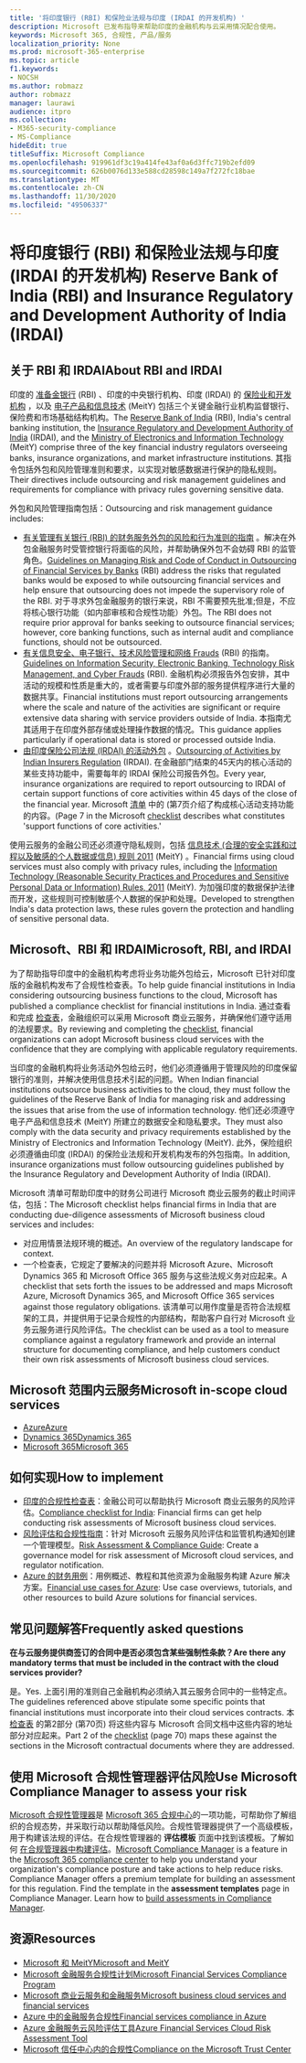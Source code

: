 ```yaml
---
title: '将印度银行 (RBI) 和保险业法规与印度 (IRDAI 的开发机构) '
description: Microsoft 已发布指导来帮助印度的金融机构与云采用情况配合使用。
keywords: Microsoft 365, 合规性, 产品/服务
localization_priority: None
ms.prod: microsoft-365-enterprise
ms.topic: article
f1.keywords:
- NOCSH
ms.author: robmazz
author: robmazz
manager: laurawi
audience: itpro
ms.collection:
- M365-security-compliance
- MS-Compliance
hideEdit: true
titleSuffix: Microsoft Compliance
ms.openlocfilehash: 919961df3c19a414fe43af0a6d3ffc719b2efd09
ms.sourcegitcommit: 626b0076d133e588cd28598c149a7f272fc18bae
ms.translationtype: MT
ms.contentlocale: zh-CN
ms.lasthandoff: 11/30/2020
ms.locfileid: "49506337"
---
```

# <a name="reserve-bank-of-india-rbi-and-insurance-regulatory-and-development-authority-of-india-irdai"></a><span data-ttu-id="6b35b-104">将印度银行 (RBI) 和保险业法规与印度 (IRDAI 的开发机构) </span><span class="sxs-lookup"><span data-stu-id="6b35b-104">Reserve Bank of India (RBI) and Insurance Regulatory and Development Authority of India (IRDAI)</span></span>

## <a name="about-rbi-and-irdai"></a><span data-ttu-id="6b35b-105">关于 RBI 和 IRDAI</span><span class="sxs-lookup"><span data-stu-id="6b35b-105">About RBI and IRDAI</span></span>

<span data-ttu-id="6b35b-106">印度的 [准备金银行](https://www.rbi.org.in/) (RBI) 、印度的中央银行机构、印度 (IRDAI) 的 [保险业和开发机构](https://www.irdai.gov.in/Defaulthome.aspx?page=H1) ，以及 [电子产品和信息技术](https://meity.gov.in/content/information-technology-act) (MeitY) 包括三个关键金融行业机构监督银行、保险费和市场基础结构机构。</span><span class="sxs-lookup"><span data-stu-id="6b35b-106">The [Reserve Bank of India](https://www.rbi.org.in/) (RBI), India's central banking institution, the [Insurance Regulatory and Development Authority of India](https://www.irdai.gov.in/Defaulthome.aspx?page=H1) (IRDAI), and the [Ministry of Electronics and Information Technology](https://meity.gov.in/content/information-technology-act) (MeitY) comprise three of the key financial industry regulators overseeing banks, insurance organizations, and market infrastructure institutions.</span></span> <span data-ttu-id="6b35b-107">其指令包括外包和风险管理准则和要求，以实现对敏感数据进行保护的隐私规则。</span><span class="sxs-lookup"><span data-stu-id="6b35b-107">Their directives include outsourcing and risk management guidelines and requirements for compliance with privacy rules governing sensitive data.</span></span>

<span data-ttu-id="6b35b-108">外包和风险管理指南包括：</span><span class="sxs-lookup"><span data-stu-id="6b35b-108">Outsourcing and risk management guidance includes:</span></span>

- <span data-ttu-id="6b35b-109">[有关管理有关银行 (RBI) 的财务服务外包的风险和行为准则的指南](https://rbidocs.rbi.org.in/rdocs/notification/PDFs/73713.pdf) 。解决在外包金融服务时受管控银行将面临的风险，并帮助确保外包不会妨碍 RBI 的监管角色。</span><span class="sxs-lookup"><span data-stu-id="6b35b-109">[Guidelines on Managing Risk and Code of Conduct in Outsourcing of Financial Services by Banks](https://rbidocs.rbi.org.in/rdocs/notification/PDFs/73713.pdf) (RBI) address the risks that regulated banks would be exposed to while outsourcing financial services and help ensure that outsourcing does not impede the supervisory role of the RBI.</span></span> <span data-ttu-id="6b35b-110">对于寻求外包金融服务的银行来说，RBI 不需要预先批准;但是，不应将核心银行功能（如内部审核和合规性功能）外包。</span><span class="sxs-lookup"><span data-stu-id="6b35b-110">The RBI does not require prior approval for banks seeking to outsource financial services; however, core banking functions, such as internal audit and compliance functions, should not be outsourced.</span></span>
- <span data-ttu-id="6b35b-111">[有关信息安全、电子银行、技术风险管理和网络 Frauds](https://rbidocs.rbi.org.in/rdocs/content/PDFs/GBS300411F.pdf) (RBI) 的指南。</span><span class="sxs-lookup"><span data-stu-id="6b35b-111">[Guidelines on Information Security, Electronic Banking, Technology Risk Management, and Cyber Frauds](https://rbidocs.rbi.org.in/rdocs/content/PDFs/GBS300411F.pdf) (RBI).</span></span> <span data-ttu-id="6b35b-112">金融机构必须报告外包安排，其中活动的规模和性质是重大的，或者需要与印度外部的服务提供程序进行大量的数据共享。</span><span class="sxs-lookup"><span data-stu-id="6b35b-112">Financial institutions must report outsourcing arrangements where the scale and nature of the activities are significant or require extensive data sharing with service providers outside of India.</span></span> <span data-ttu-id="6b35b-113">本指南尤其适用于在印度外部存储或处理操作数据的情况。</span><span class="sxs-lookup"><span data-stu-id="6b35b-113">This guidance applies particularly if operational data is stored or processed outside India.</span></span>
- <span data-ttu-id="6b35b-114">[由印度保险公司法规 (IRDAI) 的活动外包](https://www.irdai.gov.in/ADMINCMS/cms/frmGeneral_Layout.aspx?page=PageNo3149&flag=1) 。</span><span class="sxs-lookup"><span data-stu-id="6b35b-114">[Outsourcing of Activities by Indian Insurers Regulation](https://www.irdai.gov.in/ADMINCMS/cms/frmGeneral_Layout.aspx?page=PageNo3149&flag=1) (IRDAI).</span></span> <span data-ttu-id="6b35b-115">在金融部门结束的45天内的核心活动的某些支持功能中，需要每年的 IRDAI 保险公司报告外包。</span><span class="sxs-lookup"><span data-stu-id="6b35b-115">Every year, insurance organizations are required to report outsourcing to IRDAI of certain support functions of core activities within 45 days of the close of the financial year.</span></span> <span data-ttu-id="6b35b-116">Microsoft [清单](https://servicetrust.microsoft.com/Documents/TrustDocuments?command=Download&downloadType=Document&downloadId=26f4af15-2771-4cd4-a7c7-9328149f9453&docTab=6d000410-c9e9-11e7-9a91-892aae8839ad_Compliance_Guides) 中的 (第7页介绍了构成核心活动支持功能的内容。</span><span class="sxs-lookup"><span data-stu-id="6b35b-116">(Page 7 in the Microsoft [checklist](https://servicetrust.microsoft.com/Documents/TrustDocuments?command=Download&downloadType=Document&downloadId=26f4af15-2771-4cd4-a7c7-9328149f9453&docTab=6d000410-c9e9-11e7-9a91-892aae8839ad_Compliance_Guides) describes what constitutes 'support functions of core activities.'</span></span>

<span data-ttu-id="6b35b-117">使用云服务的金融公司还必须遵守隐私规则，包括 [信息技术 (合理的安全实践和过程以及敏感的个人数据或信息) 规则 2011](https://meity.gov.in/sites/upload_files/dit/files/GSR313E_10511\(1\).pdf) (MeitY) 。</span><span class="sxs-lookup"><span data-stu-id="6b35b-117">Financial firms using cloud services must also comply with privacy rules, including the [Information Technology (Reasonable Security Practices and Procedures and Sensitive Personal Data or Information) Rules, 2011](https://meity.gov.in/sites/upload_files/dit/files/GSR313E_10511\(1\).pdf) (MeitY).</span></span> <span data-ttu-id="6b35b-118">为加强印度的数据保护法律而开发，这些规则可控制敏感个人数据的保护和处理。</span><span class="sxs-lookup"><span data-stu-id="6b35b-118">Developed to strengthen India's data protection laws, these rules govern the protection and handling of sensitive personal data.</span></span>

## <a name="microsoft-rbi-and-irdai"></a><span data-ttu-id="6b35b-119">Microsoft、RBI 和 IRDAI</span><span class="sxs-lookup"><span data-stu-id="6b35b-119">Microsoft, RBI, and IRDAI</span></span>

<span data-ttu-id="6b35b-120">为了帮助指导印度中的金融机构考虑将业务功能外包给云，Microsoft 已针对印度版的金融机构发布了合规性检查表。</span><span class="sxs-lookup"><span data-stu-id="6b35b-120">To help guide financial institutions in India considering outsourcing business functions to the cloud, Microsoft has published a compliance checklist for financial institutions in India.</span></span> <span data-ttu-id="6b35b-121">通过查看和完成 [检查表](https://servicetrust.microsoft.com/Documents/TrustDocuments?command=Download&downloadType=Document&downloadId=26f4af15-2771-4cd4-a7c7-9328149f9453&docTab=6d000410-c9e9-11e7-9a91-892aae8839ad_Compliance_Guides)，金融组织可以采用 Microsoft 商业云服务，并确保他们遵守适用的法规要求。</span><span class="sxs-lookup"><span data-stu-id="6b35b-121">By reviewing and completing the [checklist](https://servicetrust.microsoft.com/Documents/TrustDocuments?command=Download&downloadType=Document&downloadId=26f4af15-2771-4cd4-a7c7-9328149f9453&docTab=6d000410-c9e9-11e7-9a91-892aae8839ad_Compliance_Guides), financial organizations can adopt Microsoft business cloud services with the confidence that they are complying with applicable regulatory requirements.</span></span>

<span data-ttu-id="6b35b-122">当印度的金融机构将业务活动外包给云时，他们必须遵循用于管理风险的印度保留银行的准则，并解决使用信息技术引起的问题。</span><span class="sxs-lookup"><span data-stu-id="6b35b-122">When Indian financial institutions outsource business activities to the cloud, they must follow the guidelines of the Reserve Bank of India for managing risk and addressing the issues that arise from the use of information technology.</span></span> <span data-ttu-id="6b35b-123">他们还必须遵守电子产品和信息技术 (MeitY) 所建立的数据安全和隐私要求。</span><span class="sxs-lookup"><span data-stu-id="6b35b-123">They must also comply with the data security and privacy requirements established by the Ministry of Electronics and Information Technology (MeitY).</span></span> <span data-ttu-id="6b35b-124">此外，保险组织必须遵循由印度 (IRDAI) 的保险业法规和开发机构发布的外包指南。</span><span class="sxs-lookup"><span data-stu-id="6b35b-124">In addition, insurance organizations must follow outsourcing guidelines published by the Insurance Regulatory and Development Authority of India (IRDAI).</span></span>

<span data-ttu-id="6b35b-125">Microsoft 清单可帮助印度中的财务公司进行 Microsoft 商业云服务的截止时间评估，包括：</span><span class="sxs-lookup"><span data-stu-id="6b35b-125">The Microsoft checklist helps financial firms in India that are conducting due-diligence assessments of Microsoft business cloud services and includes:</span></span>

- <span data-ttu-id="6b35b-126">对应用情景法规环境的概述。</span><span class="sxs-lookup"><span data-stu-id="6b35b-126">An overview of the regulatory landscape for context.</span></span>
- <span data-ttu-id="6b35b-127">一个检查表，它规定了要解决的问题并将 Microsoft Azure、Microsoft Dynamics 365 和 Microsoft Office 365 服务与这些法规义务对应起来。</span><span class="sxs-lookup"><span data-stu-id="6b35b-127">A checklist that sets forth the issues to be addressed and maps Microsoft Azure, Microsoft Dynamics 365, and Microsoft Office 365 services against those regulatory obligations.</span></span> <span data-ttu-id="6b35b-128">该清单可以用作度量是否符合法规框架的工具，并提供用于记录合规性的内部结构，帮助客户自行对 Microsoft 业务云服务进行风险评估。</span><span class="sxs-lookup"><span data-stu-id="6b35b-128">The checklist can be used as a tool to measure compliance against a regulatory framework and provide an internal structure for documenting compliance, and help customers conduct their own risk assessments of Microsoft business cloud services.</span></span>

## <a name="microsoft-in-scope-cloud-services"></a><span data-ttu-id="6b35b-129">Microsoft 范围内云服务</span><span class="sxs-lookup"><span data-stu-id="6b35b-129">Microsoft in-scope cloud services</span></span>

- [<span data-ttu-id="6b35b-130">Azure</span><span class="sxs-lookup"><span data-stu-id="6b35b-130">Azure</span></span>](https://gallery.technet.microsoft.com/Overview-of-Azure-c1be3942)
- [<span data-ttu-id="6b35b-131">Dynamics 365</span><span class="sxs-lookup"><span data-stu-id="6b35b-131">Dynamics 365</span></span>](https://download.microsoft.com/download/E/1/9/E1977163-7A86-4812-AC18-C03ADC958AAF/Microsoft_Dynamics_365_Cloud_Service_Compliance_Datasheet.pdf)
- [<span data-ttu-id="6b35b-132">Microsoft 365</span><span class="sxs-lookup"><span data-stu-id="6b35b-132">Microsoft 365</span></span>](https://servicetrust.microsoft.com/ViewPage/TrustDocuments?command=Download&downloadType=Document&downloadId=9f756cce-b15d-45a9-94d7-6a583dee4401&docTab=6d000410-c9e9-11e7-9a91-892aae8839ad_Compliance_Guides)

## <a name="how-to-implement"></a><span data-ttu-id="6b35b-133">如何实现</span><span class="sxs-lookup"><span data-stu-id="6b35b-133">How to implement</span></span>

- <span data-ttu-id="6b35b-134">[印度的合规性检查表](https://servicetrust.microsoft.com/Documents/TrustDocuments?command=Download&downloadType=Document&downloadId=26f4af15-2771-4cd4-a7c7-9328149f9453&docTab=6d000410-c9e9-11e7-9a91-892aae8839ad_Compliance_Guides)：金融公司可以帮助执行 Microsoft 商业云服务的风险评估。</span><span class="sxs-lookup"><span data-stu-id="6b35b-134">[Compliance checklist for India](https://servicetrust.microsoft.com/Documents/TrustDocuments?command=Download&downloadType=Document&downloadId=26f4af15-2771-4cd4-a7c7-9328149f9453&docTab=6d000410-c9e9-11e7-9a91-892aae8839ad_Compliance_Guides): Financial firms can get help conducting risk assessments of Microsoft business cloud services.</span></span>
- <span data-ttu-id="6b35b-135">[风险评估和合规性指南](https://servicetrust.microsoft.com/ViewPage/TrustDocuments?command=Download&downloadType=Document&downloadId=edee9b14-3661-4a16-ba83-c35caf672bd7&docTab=6d000410-c9e9-11e7-9a91-892aae8839ad_FAQ_and_White_Papers)：针对 Microsoft 云服务风险评估和监管机构通知创建一个管理模型。</span><span class="sxs-lookup"><span data-stu-id="6b35b-135">[Risk Assessment & Compliance Guide](https://servicetrust.microsoft.com/ViewPage/TrustDocuments?command=Download&downloadType=Document&downloadId=edee9b14-3661-4a16-ba83-c35caf672bd7&docTab=6d000410-c9e9-11e7-9a91-892aae8839ad_FAQ_and_White_Papers): Create a governance model for risk assessment of Microsoft cloud services, and regulator notification.</span></span>
- <span data-ttu-id="6b35b-136">[Azure 的财务用例](https://docs.microsoft.com/azure/industry/financial/)：用例概述、教程和其他资源为金融服务构建 Azure 解决方案。</span><span class="sxs-lookup"><span data-stu-id="6b35b-136">[Financial use cases for Azure](https://docs.microsoft.com/azure/industry/financial/): Use case overviews, tutorials, and other resources to build Azure solutions for financial services.</span></span>

## <a name="frequently-asked-questions"></a><span data-ttu-id="6b35b-137">常见问题解答</span><span class="sxs-lookup"><span data-stu-id="6b35b-137">Frequently asked questions</span></span>

<span data-ttu-id="6b35b-138">**在与云服务提供商签订的合同中是否必须包含某些强制性条款？**</span><span class="sxs-lookup"><span data-stu-id="6b35b-138">**Are there any mandatory terms that must be included in the contract with the cloud services provider?**</span></span>

<span data-ttu-id="6b35b-139">是。</span><span class="sxs-lookup"><span data-stu-id="6b35b-139">Yes.</span></span> <span data-ttu-id="6b35b-140">上面引用的准则自己金融机构必须纳入其云服务合同中的一些特定点。</span><span class="sxs-lookup"><span data-stu-id="6b35b-140">The guidelines referenced above stipulate some specific points that financial institutions must incorporate into their cloud services contracts.</span></span> <span data-ttu-id="6b35b-141">本 [检查表](https://servicetrust.microsoft.com/Documents/TrustDocuments?command=Download&downloadType=Document&downloadId=26f4af15-2771-4cd4-a7c7-9328149f9453&docTab=6d000410-c9e9-11e7-9a91-892aae8839ad_Compliance_Guides) 的第2部分 (第70页) 将这些内容与 Microsoft 合同文档中这些内容的地址部分对应起来。</span><span class="sxs-lookup"><span data-stu-id="6b35b-141">Part 2 of the [checklist](https://servicetrust.microsoft.com/Documents/TrustDocuments?command=Download&downloadType=Document&downloadId=26f4af15-2771-4cd4-a7c7-9328149f9453&docTab=6d000410-c9e9-11e7-9a91-892aae8839ad_Compliance_Guides) (page 70) maps these against the sections in the Microsoft contractual documents where they are addressed.</span></span>

## <a name="use-microsoft-compliance-manager-to-assess-your-risk"></a><span data-ttu-id="6b35b-142">使用 Microsoft 合规性管理器评估风险</span><span class="sxs-lookup"><span data-stu-id="6b35b-142">Use Microsoft Compliance Manager to assess your risk</span></span>

<span data-ttu-id="6b35b-p110">[Microsoft 合规性管理器](https://docs.microsoft.com/microsoft-365/compliance/compliance-manager)是 [Microsoft 365 合规中心](https://docs.microsoft.com/microsoft-365/compliance/microsoft-365-compliance-center)的一项功能，可帮助你了解组织的合规态势，并采取行动以帮助降低风险。合规性管理器提供了一个高级模板，用于构建该法规的评估。在合规性管理器的 **评估模板** 页面中找到该模板。了解如何 [在合规管理器中构建评估](https://docs.microsoft.com/microsoft-365/compliance/compliance-manager-assessments)。</span><span class="sxs-lookup"><span data-stu-id="6b35b-p110">[Microsoft Compliance Manager](https://docs.microsoft.com/microsoft-365/compliance/compliance-manager) is a feature in the [Microsoft 365 compliance center](https://docs.microsoft.com/microsoft-365/compliance/microsoft-365-compliance-center) to help you understand your organization's compliance posture and take actions to help reduce risks. Compliance Manager offers a premium template for building an assessment for this regulation. Find the template in the **assessment templates** page in Compliance Manager. Learn how to [build assessments in Compliance Manager](https://docs.microsoft.com/microsoft-365/compliance/compliance-manager-assessments).</span></span>

## <a name="resources"></a><span data-ttu-id="6b35b-147">资源</span><span class="sxs-lookup"><span data-stu-id="6b35b-147">Resources</span></span>

- [<span data-ttu-id="6b35b-148">Microsoft 和 MeitY</span><span class="sxs-lookup"><span data-stu-id="6b35b-148">Microsoft and MeitY</span></span>](offering-meity-india.md)
- <span data-ttu-id="6b35b-149">[Microsoft 金融服务合规性计划](https://download.microsoft.com/download/6/4/7/64707E3E-6D3E-45D0-8207-A0EA3201B4A6/Microsoft%20Cloud%20-%20Financial%20Services%20Compliance%20Program%20\(Print\).pdf)</span><span class="sxs-lookup"><span data-stu-id="6b35b-149">[Microsoft Financial Services Compliance Program](https://download.microsoft.com/download/6/4/7/64707E3E-6D3E-45D0-8207-A0EA3201B4A6/Microsoft%20Cloud%20-%20Financial%20Services%20Compliance%20Program%20\(Print\).pdf)</span></span>
- [<span data-ttu-id="6b35b-150">Microsoft 商业云服务和金融服务</span><span class="sxs-lookup"><span data-stu-id="6b35b-150">Microsoft business cloud services and financial services</span></span>](https://www.microsoft.com/trustcenter/cloudservices/financialservices)
- [<span data-ttu-id="6b35b-151">Azure 中的金融服务合规性</span><span class="sxs-lookup"><span data-stu-id="6b35b-151">Financial services compliance in Azure</span></span>](https://azure.microsoft.com/resources/videos/azurecon-2015-financial-services-compliance-in-azure/)
- [<span data-ttu-id="6b35b-152">Azure 金融服务云风险评估工具</span><span class="sxs-lookup"><span data-stu-id="6b35b-152">Azure Financial Services Cloud Risk Assessment Tool</span></span>](https://servicetrust.microsoft.com/ViewPage/FFIECBlueprint?command=Download&downloadType=Document&downloadId=079a1973-711a-428f-9312-9ddd290cff7b&docTab=c726d5c0-2d1e-11e8-a485-57140ec19669_PaaS)
- [<span data-ttu-id="6b35b-153">Microsoft 信任中心内的合规性</span><span class="sxs-lookup"><span data-stu-id="6b35b-153">Compliance on the Microsoft Trust Center</span></span>](https://www.microsoft.com/trust-center/compliance/compliance-overview)
